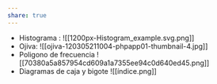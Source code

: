 ```yaml
---
share: true
---
```

- Histograma : ![[1200px-Histogram_example.svg.png]]
- Ojiva:
![[ojiva-120305211004-phpapp01-thumbnail-4.jpg]]
- Poligono de frecuencia
![[70380a5a857954cd609a1a7355ee94c0d640ed45.png]]
- Diagramas de caja y bigote
![[índice.png]]